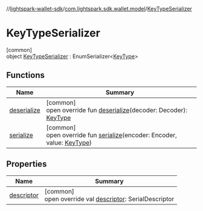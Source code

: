 //[lightspark-wallet-sdk](../../../index.md)/[com.lightspark.sdk.wallet.model](../index.md)/[KeyTypeSerializer](index.md)

# KeyTypeSerializer

[common]\
object [KeyTypeSerializer](index.md) : EnumSerializer&lt;[KeyType](../-key-type/index.md)&gt;

## Functions

| Name | Summary |
|---|---|
| [deserialize](../-withdrawal-request-status-serializer/index.md#-119773072%2FFunctions%2F-1149551407) | [common]<br>open override fun [deserialize](../-withdrawal-request-status-serializer/index.md#-119773072%2FFunctions%2F-1149551407)(decoder: Decoder): [KeyType](../-key-type/index.md) |
| [serialize](index.md#-882844051%2FFunctions%2F-1149551407) | [common]<br>open override fun [serialize](index.md#-882844051%2FFunctions%2F-1149551407)(encoder: Encoder, value: [KeyType](../-key-type/index.md)) |

## Properties

| Name | Summary |
|---|---|
| [descriptor](../-withdrawal-request-status-serializer/index.md#-54158242%2FProperties%2F-1149551407) | [common]<br>open override val [descriptor](../-withdrawal-request-status-serializer/index.md#-54158242%2FProperties%2F-1149551407): SerialDescriptor |
